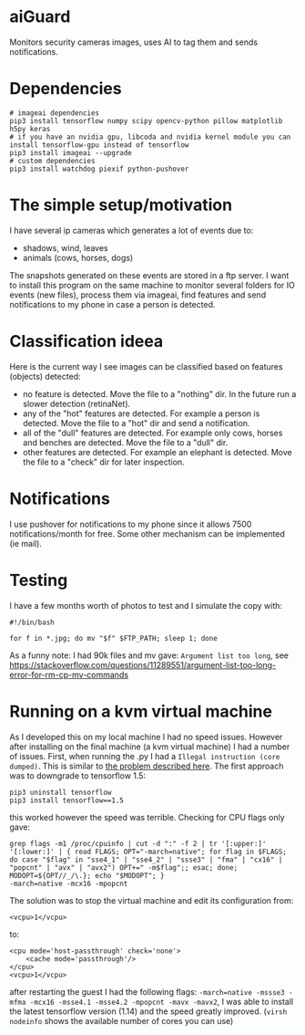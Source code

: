 # aiGuard
Monitors security cameras images, uses AI to tag them and sends notifications.

# Dependencies

```
# imageai dependencies
pip3 install tensorflow numpy scipy opencv-python pillow matplotlib h5py keras
# if you have an nvidia gpu, libcoda and nvidia kernel module you can install tensorflow-gpu instead of tensorflow
pip3 install imageai --upgrade
# custom dependencies
pip3 install watchdog piexif python-pushover
```

# The simple setup/motivation

I have several ip cameras which generates a lot of events due to:
- shadows, wind, leaves
- animals (cows, horses, dogs)

The snapshots generated on these events are stored in a ftp server. I want to install this program on the same machine to monitor several folders for IO events (new files), process them via imageai, find features and send notifications to my phone in case a person is detected.

# Classification ideea

Here is the current way I see images can be classified based on features (objects) detected:
- no feature is detected. Move the file to a "nothing" dir. In the future run a slower detection (retinaNet).
- any of the "hot" features are detected. For example a person is detected. Move the file to a "hot" dir and send a notification.
- all of the "dull" features are detected. For example only cows, horses and benches are detected. Move the file to a "dull" dir.
- other features are detected. For example an elephant is detected. Move the file to a "check" dir for later inspection.

# Notifications

I use pushover for notifications to my phone since it allows 7500 notifications/month for free. Some other mechanism can be implemented (ie mail).

# Testing

I have a few months worth of photos to test and I simulate the copy with:

```
#!/bin/bash

for f in *.jpg; do mv "$f" $FTP_PATH; sleep 1; done
```

As a funny note: I had 90k files and mv gave: `Argument list too long`, see https://stackoverflow.com/questions/11289551/argument-list-too-long-error-for-rm-cp-mv-commands

# Running on a kvm virtual machine

As I developed this on my local machine I had no speed issues. However after installing on the final machine (a kvm virtual machine) I had a number of issues.
First, when running the .py I had a `Illegal instruction (core dumped)`. This is similar to [the problem described here](https://github.com/tensorflow/tensorflow/issues/17411). The first approach was to downgrade to tensorflow 1.5:
```
pip3 uninstall tensorflow
pip3 install tensorflow==1.5
```
this worked however the speed was terrible. Checking for CPU flags only gave:
```
grep flags -m1 /proc/cpuinfo | cut -d ":" -f 2 | tr '[:upper:]' '[:lower:]' | { read FLAGS; OPT="-march=native"; for flag in $FLAGS; do case "$flag" in "sse4_1" | "sse4_2" | "ssse3" | "fma" | "cx16" | "popcnt" | "avx" | "avx2") OPT+=" -m$flag";; esac; done; MODOPT=${OPT//_/\.}; echo "$MODOPT"; }
-march=native -mcx16 -mpopcnt
```

The solution was to stop the virtual machine and edit its configuration from:
```
<vcpu>1</vcpu>
```
to:
```
<cpu mode='host-passthrough' check='none'>
    <cache mode='passthrough'/>
</cpu>
<vcpu>1</vcpu>
```

after restarting the guest I had the following flags: `-march=native -mssse3 -mfma -mcx16 -msse4.1 -msse4.2 -mpopcnt -mavx -mavx2`, I was able to install the latest tensorflow version (1.14) and the speed greatly improved. (`virsh nodeinfo` shows the available number of cores you can use)
